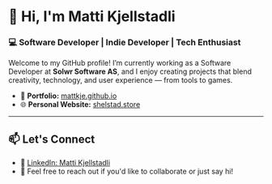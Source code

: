 # 👋 Hi, I'm Matti Kjellstadli  
### 💻 Software Developer | Indie Developer | Tech Enthusiast  

Welcome to my GitHub profile! I’m currently working as a Software Developer at **Solwr Software AS**, and I enjoy creating projects that blend creativity, technology, and user experience — from tools to games.

- 💼 **Portfolio:** [mattkje.github.io](https://mattkje.github.io)  
- 🌐 **Personal Website:** [shelstad.store](https://shelstad.store/)

---

## 📫 Let's Connect  
- 🔗 [LinkedIn: Matti Kjellstadli](https://www.linkedin.com/in/matti-kjellstadli-39a0a028a/)  
- 💌 Feel free to reach out if you'd like to collaborate or just say hi!
